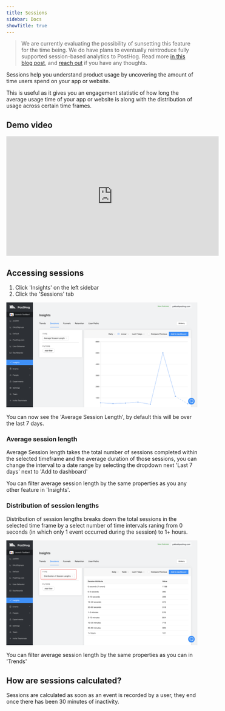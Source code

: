 ```yaml
---
title: Sessions
sidebar: Docs
showTitle: true
---
```


<blockquote class="warning-note">
We are currently evaluating the possibility of sunsetting this feature for the time being. We do have plans to eventually reintroduce fully supported session-based analytics to PostHog. Read more <a href="/blog/sessions-deprecation">in this blog post</a>, and <a href="/slack" target="_blank">reach out</a> if you have any thoughts.
</blockquote>

Sessions help you understand product usage by uncovering the amount of time users spend on your app or website.

This is useful as it gives you an engagement statistic of how long the average usage time of your app or website is along with the distribution of usage across certain time frames.

<BorderWrapper>
    <Quote
        imageSource="/images/customers/mishra.jpeg"
        size="md"
        name="Anubhuti Mishra"
        title="UI/UX Designer at Hasura"
        quote={`“I use PostHog to look at our top-performing website pages, such as tutorials, blog and pricing pages. We built a schedule around this so we are always shifting focus throughout the website and continue to improve with the help of PostHog.”`}
    />
</BorderWrapper>

## Demo video

<iframe width="560" height="315" src="https://www.youtube.com/embed/LzrKZpMuONs" frameborder="0" allow="accelerometer; autoplay; clipboard-write; encrypted-media; gyroscope; picture-in-picture" allowfullscreen></iframe>

## Accessing sessions

1. Click 'Insights' on the left sidebar
2. Click the 'Sessions' tab

![Sessions page](../../images/features/sessions/sessions-page.png)

You can now see the 'Average Session Length', by default this will be over the last 7 days.

### Average session length

Average Session length takes the total number of sessions completed within the selected timeframe and the average duration of those sessions, you can change the interval to a date range by selecting the dropdown next 'Last 7 days' next to 'Add to dashboard'

You can filter average session length by the same properties as you any other feature in 'Insights'.

### Distribution of session lengths

Distribution of session lengths breaks down the total sessions in the selected time frame by a select number of time intervals raning from 0 seconds (in which only 1 event occurred during the session) to 1+ hours.

![Distribution of session lengths](../../images/features/sessions/sessions-distribution.png)

You can filter average session length by the same properties as you can in 'Trends'

## How are sessions calculated?

Sessions are calculated as soon as an event is recorded by a user, they end once there has been 30 minutes of inactivity.
